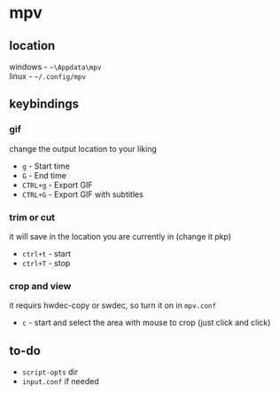 # mpv

## location

windows -  `~\Appdata\mpv` </br>
linux -    `~/.config/mpv`

## keybindings

### gif 

change the output location to your liking
- `g` - Start time
- `G` - End time
- `CTRL+g` - Export GIF
- `CTRL+G` - Export GIF with subtitles

### trim or cut 

it will save in the location you are currently in (change it pkp)
- `ctrl+t` - start
- `ctrl+T` - stop


### crop and view

it requirs hwdec-copy or swdec, so turn it on in `mpv.conf`

- `c` - start and select the area with mouse to crop (just click and click)

## to-do 

- `script-opts` dir
- `input.conf` if needed


